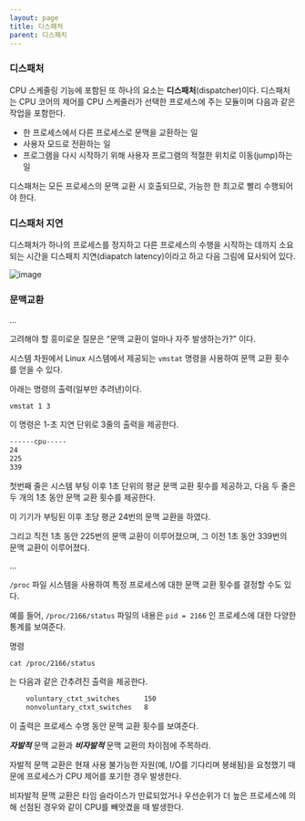 ```yaml
---
layout: page
title: 디스패처
parent: 디스패치
---
```

### 디스패처

CPU 스케줄링 기능에 포함된 또 하나의 요소는 **디스패처**(dispatcher)이다. 디스패처는 CPU 코어의 제어를 CPU 스케줄러가 선택한 프로세스에 주는 모듈이며 다음과 같은 작업을 포함한다.

- 한 프로세스에서 다른 프로세스로 문맥을 교환하는 일
- 사용자 모드로 전환하는 일
- 프로그램을 다시 시작하기 위해 사용자 프로그램의 적절한 위치로 이동(jump)하는 일

디스패처는 모든 프로세스의 문맥 교환 시 호출되므로, 가능한 한 최고로 빨리 수행되어야 한다.

### 디스패처 지연

디스패처가 하나의 프로세스를 정지하고 다른 프로세스의 수행을 시작하는 데까지 소요되는 시간을 디스패치 지연(diapatch latency)이라고 하고 다음 그림에 묘사되어 있다.

![image](https://user-images.githubusercontent.com/116250393/216228666-a167f664-769d-43d7-84ce-c15921bfa9a9.png)

### 문맥교환

…

고려해야 할 흥미로운 질문은 “문맥 교환이 얼마나 자주 발생하는가?” 이다.

시스템 차원에서 Linux 시스템에서 제공되는 `vmstat` 명령을 사용하여 문맥 교환 횟수를 얻을 수 있다.

아래는 명령의 출력(일부만 추려낸)이다.

`vmstat 1 3`

이 명령은 1-초 지연 단위로 3줄의 출력을 제공한다.

```bash
------cpu-----
24
225
339
```

첫번째 줄은 시스템 부팅 이후 1초 단위의 평균 문맥 교환 횟수를 제공하고, 다음 두 줄은 두 개의 1초 동안 문맥 교환 횟수를 제공한다.

이 기기가 부팅된 이후 초당 평균 24번의 문맥 교환을 하였다.

그리고 직전 1초 동안 225번의 문맥 교환이 이루어졌으며, 그 이전 1초 동안 339번의 문맥 교환이 이루어졌다.

…

`/proc` 파일 시스템을 사용하여 특정 프로세스에 대한 문맥 교환 횟수를 결정할 수도 있다.

예를 들어,  `/proc/2166/status` 파일의 내용은 `pid = 2166` 인 프로세스에 대한 다양한 통계를 보여준다.

명령

`cat /proc/2166/status`

는 다음과 같은 간추려진 출력을 제공한다.

```bash
	voluntary_ctxt_switches      150
	nonvoluntary_ctxt_switches   8
```

이 출력은 프로세스 수명 동안 문맥 교환 횟수를 보여준다. 

***자발적*** 문맥 교환과 ***비자발적*** 문맥 교환의 차이점에 주목하라.

자발적 문맥 교환은 현재 사용 불가능한 자원(예, I/O를 기다리며 봉쇄됨)을 요청했기 때문에 프로세스가 CPU 제어를 포기한 경우 발생한다.

비자발적 문맥 교환은 타임 슬라이스가 만료되었거나 우선순위가 더 높은 프로세스에 의해 선점된 경우와 같이 CPU를 빼앗겼을 때 발생한다.
